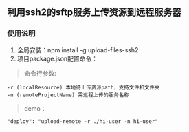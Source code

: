 ## 利用ssh2的sftp服务上传资源到远程服务器

### 使用说明
1. 全局安装：npm install -g upload-files-ssh2
2. 项目package.json配置命令：

>命令行参数:
```
-r (localResource) 本地待上传资源path，支持文件和文件夹
-n (remoteProjectName) 需远程上传的服务名称
```

> demo：
```
"deploy": "upload-remote -r ./hi-user -n hi-user"
```
